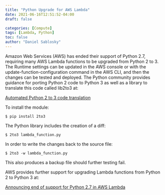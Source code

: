 ```yaml
---
title: "Python Upgrade for AWS Lambda"
date: 2021-06-16T12:51:52-04:00
draft: false

categories: [Compute]
tags: [Lambda, Python]
toc: false
author: "Daniel Sablosky"
---
```

Amazon Web Services (AWS) has ended their support of Python 2.7, requiring many AWS Lambda functions to be upgraded from Python 2 to 3.  The Runtime settings can be updated in the AWS console or with the update-function-configuration command in the AWS CLI, and then the changes can be tested and deployed.  The Python community provides guidance for porting Python 2 code to Python 3 as well as a library to translate this code called lib2to3 at: 

[Automated Python 2 to 3 code translation](https://docs.python.org/2/library/2to3.html)

To install the module:

```
$ pip install 2to3
```

The Python library includes the creation of a diff:

```
$ 2to3 lambda_function.py
```

In order to write the changes back to the source file:

```
$ 2to3 -w lambda_function.py
```

This also produces a backup file should further testing fail.

AWS provides further support for upgrading Lambda functions from Python 2 to Python 3 at:

[Announcing end of support for Python 2.7 in AWS Lambda](https://aws.amazon.com/blogs/compute/announcing-end-of-support-for-python-2-7-in-aws-lambda/)